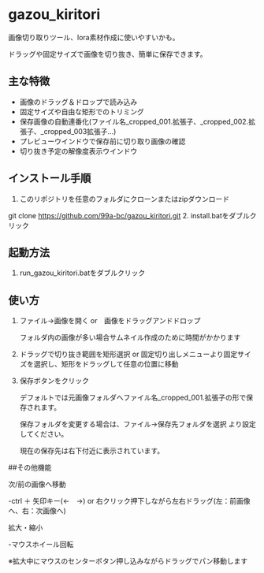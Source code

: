 # gazou_kiritori
画像切り取りツール、lora素材作成に使いやすいかも。

ドラッグや固定サイズで画像を切り抜き、簡単に保存できます。


## 主な特徴
- 画像のドラッグ＆ドロップで読み込み
- 固定サイズや自由な矩形でのトリミング
- 保存画像の自動連番化(ファイル名_cropped_001.拡張子、_cropped_002.拡張子、_cropped_003拡張子...)
- プレビューウインドウで保存前に切り取り画像の確認
- 切り抜き予定の解像度表示ウインドウ


## インストール手順
1. このリポジトリを任意のフォルダにクローンまたはzipダウンロード

git clone https://github.com/99a-bc/gazou_kiritori.git
2. install.batをダブルクリック


## 起動方法
1. run_gazou_kiritori.batをダブルクリック


## 使い方
1. ファイル→画像を開く or　画像をドラッグアンドドロップ
   
   フォルダ内の画像が多い場合サムネイル作成のために時間がかかります

3. ドラッグで切り抜き範囲を矩形選択 or 固定切り出しメニューより固定サイズを選択し、矩形をドラッグして任意の位置に移動

4. 保存ボタンをクリック

   デフォルトでは元画像フォルダへファイル名_cropped_001.拡張子の形で保存されます。

   保存フォルダを変更する場合は、ファイル→保存先フォルダを選択 より設定してください。

   現在の保存先は右下付近に表示されています。


##その他機能

次/前の画像へ移動

 -ctrl ＋ 矢印キー(←　→) or 右クリック押下しながら左右ドラッグ(左：前画像へ、右：次画像へ)

拡大・縮小

-マウスホイール回転

 ※拡大中にマウスのセンターボタン押し込みながらドラッグでパン移動します


